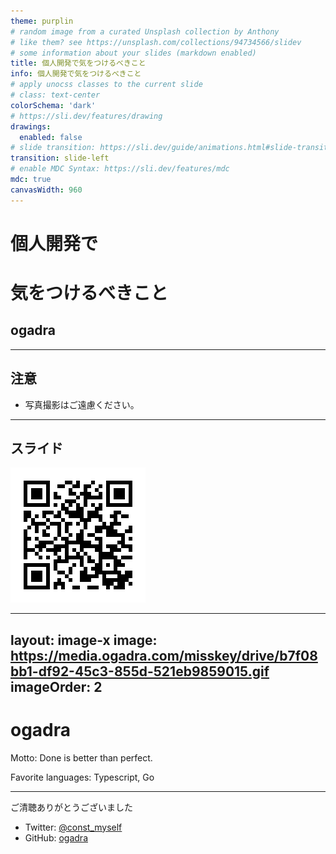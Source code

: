 ```yaml
---
theme: purplin
# random image from a curated Unsplash collection by Anthony
# like them? see https://unsplash.com/collections/94734566/slidev
# some information about your slides (markdown enabled)
title: 個人開発で気をつけるべきこと
info: 個人開発で気をつけるべきこと
# apply unocss classes to the current slide
# class: text-center
colorSchema: 'dark'
# https://sli.dev/features/drawing
drawings:
  enabled: false
# slide transition: https://sli.dev/guide/animations.html#slide-transitions
transition: slide-left
# enable MDC Syntax: https://sli.dev/features/mdc
mdc: true
canvasWidth: 960
---
```


<style>
.slidev-layout {
  padding-top: 0 !important;
}

</style>

# 個人開発で
# 気をつけるべきこと

## ogadra

---

## 注意

- 写真撮影はご遠慮ください。

---

## スライド

<div class="flex flex-wrap w-60 mx-auto my-10">
  <img src="./imgs/slide-qr.png" alt="English Slide" class="w-full">
</div>

<!--
  スライドQRコードです。
-->


---
layout: image-x
image: https://media.ogadra.com/misskey/drive/b7f08bb1-df92-45c3-855d-521eb9859015.gif
imageOrder: 2
---

# ogadra

Motto: Done is better than perfect.

Favorite languages: Typescript, Go

---

ご清聴ありがとうございました

- Twitter: [@const_myself](https://twitter.com/const_myself)
- GitHub: [ogadra](https://github.com/ogadra)

<PoweredBySlidev mt-10 />
